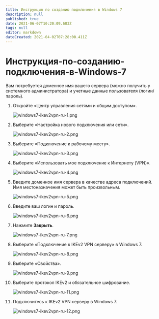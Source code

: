 ```yaml
---
title: Инструкция по созданию подключения в Windows 7
description: null
published: true
date: 2021-06-07T10:20:09.603Z
tags: null
editor: markdown
dateCreated: 2021-04-02T07:28:00.411Z
---
```


# Инструкция-по-созданию-подключения-в-Windows-7

Вам потребуется доменное имя вашего сервера \(можно получить у системного администратора\) и учетные данные пользователя \(логин/пароль\).

1. Откройте «Центр управления сетями и общим доступом».

   ![windows7-ikev2vpn-ru-1.png](../../../../.gitbook/assets/windows7-ikev2vpn-ru-1.png)

2. Выберите «Настройка нового подключения или сети».

   ![windows7-ikev2vpn-ru-2.png](../../../../.gitbook/assets/windows7-ikev2vpn-ru-2.png)

3. Выберите «Подключение к рабочему месту».

   ![windows7-ikev2vpn-ru-3.png](../../../../.gitbook/assets/windows7-ikev2vpn-ru-3.png)

4. Выберите «Использовать мое подключение к Интернету \(VPN\)».

   ![windows7-ikev2vpn-ru-4.png](../../../../.gitbook/assets/windows7-ikev2vpn-ru-4.png)

5. Введите доменное имя сервера в качестве адреса подключений. Имя местоназначения может быть произвольным.

   ![windows7-ikev2vpn-ru-5.png](../../../../.gitbook/assets/windows7-ikev2vpn-ru-5.png)

6. Введите ваш логин и пароль.

   ![windows7-ikev2vpn-ru-6.png](../../../../.gitbook/assets/windows7-ikev2vpn-ru-6.png)

7. Нажмите **Закрыть**.

   ![windows7-ikev2vpn-ru-7.png](../../../../.gitbook/assets/windows7-ikev2vpn-ru-7.png)

8. Выберите «Подключение к IKEv2 VPN серверу» в Windows 7.

   ![windows7-ikev2vpn-ru-8.png](../../../../.gitbook/assets/windows7-ikev2vpn-ru-8.png)

9. Выберите «Свойства».

   ![windows7-ikev2vpn-ru-9.png](../../../../.gitbook/assets/windows7-ikev2vpn-ru-9.png)

10. Выберите протокол IKEv2 и обязательное шифрование.

    ![windows7-ikev2vpn-ru-11.png](../../../../.gitbook/assets/windows7-ikev2vpn-ru-11.png)

11. Подключитесь к IKEv2 VPN серверу в Windows 7.

    ![windows7-ikev2vpn-ru-12.png](../../../../.gitbook/assets/windows7-ikev2vpn-ru-12.png)

